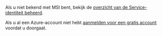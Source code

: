 Als u niet bekend met MSI bent, bekijk de [overzicht van de Service-identiteit beheerd](../articles/active-directory/msi-overview.md).

Als u al een Azure-account niet hebt [aanmelden voor een gratis account](https://azure.microsoft.com/free/) voordat u doorgaat.
